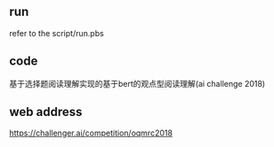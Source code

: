 ## run
refer to the script/run.pbs

## code
基于选择题阅读理解实现的基于bert的观点型阅读理解(ai challenge 2018)

## web address
https://challenger.ai/competition/oqmrc2018
